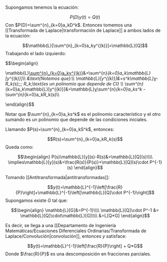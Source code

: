 
Supongamos tenemos la ecuación: 

$$P(D)y(t)=Q(t)$$ 
Con $P(D)=\sum^{n}_{k=0}a_kD^k$. Entonces tomemos una [[Transformada de Laplace|transformación de Laplace]] a ambos lados de la ecuación: 

$$\mathbb{L}[\sum^{n}_{k=0}a_ky^{(k)}]=\mathbb{L}[Q]$$ 
Trabajando el lado izquierdo: 

$$\begin{align}

\mathbb{L}[\sum^{n}_{k=0}a_ky^{(k)}](s)&=\sum^{n}_{k=0}a_k\mathbb{L}[y^{(k)}]\\\\
&\text{Notemos que}:\\\\
\mathbb{L}[y^{(k)}]&=s^k\mathbb{L}[y](s)-R_k(s)\;\;\; R_k\;\text{es un polinomio que depende de CI} \\\\ 
\sum^{n}_{k=0}a_k\mathbb{L}[y^{(k)}]&=\mathbb{L}[y](s)\sum^{n}_{k=0}a_ks^k - \sum^{n}_{k=0}a_kR_k(s)\\\\

\end{align}$$

Notar que $\sum^{n}_{k=0}a_ks^k$ es el polinomio característico y el otro sumando es un polinomio que depende de las condiciones iniciales. 

Llamando $P(s)=\sum^{n}_{k=0}a_kS^k$, entonces: 

$$R(s)=\sum^{n}_{k=0}a_kR_k(s)$$  Queda como: 

$$\begin{align}
P(s)\mathbb{L}[y](s)-R(s)&=\mathbb{L}[Q](s)\\\\
\implies\mathbb{L}[y](s)&=\frac{R(s)}{P(s)}+\mathbb{L}[Q](s)\cdot P^{-1}(s)
\end{align}$$

Tomando [[Antitransformada|antitransformadas]]: 

$$y(t)=\mathbb{L}^{-1}\left[\frac{R}{P}\right]+\mathbb{L}^{-1}\left[\mathbb{L}[Q]\cdot P^{-1}\right]$$ 
Supongamos existe $G$ tal que: 

$$\begin{align}
\mathbb{L}[G]&=P^{-1}\\\\
\mathbb{L}[Q]\cdot P^-1 &= \mathbb{L}[Q]\cdot\mathbb{L}[G]\\\\
&=L[Q*G]
\end{align}$$

Es decir, se llega a una [[Departamento de Ingeniería Matemáticas/Ecuaciones Diferenciales Ordinarias/Transformada de Laplace/Convolución|convolución]], entonces $y$ satisface: 

$$y(t)=\mathbb{L}^{-1}\left[\frac{R}{P}\right] + Q*G$$ 
Donde $\frac{R}{P}$ es una descomposición en fracciones parciales. 